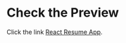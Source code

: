 # Check the Preview

Click the link [React Resume App](https://hashamsarwar.github.io/react_resume_template/).


